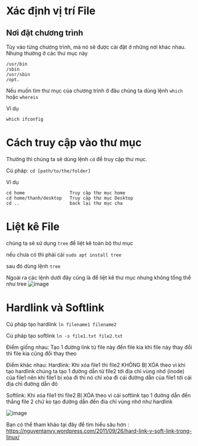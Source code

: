 # Xác định vị trí File
## Nơi đặt chương trình
Tùy vào từng chương trình, mà nó sẽ được cài đặt ở những nơi khác nhau. Nhưng thường ở các thư mục này
```
/usr/bin
/sbin
/usr/sbin
/opt.
```

Nếu muốn tìm thư mục của chương trình ở đâu chúng ta dùng lệnh `which` hoặc `whereis`

Ví dụ

`which ifconfig`

# Cách truy cập vào thư mục
Thường thì chúng ta sẽ dùng lệnh `cd` để truy cập thư mục.

Cú pháp:
`cd [path/to/the/folder]`

Ví dụ
```
cd home                 Truy cập thư mục home
cd home/thanh/desktop   Truy cập thư mục Desktop
cd ..                   back lại thư mục cha
```

# Liệt kê File
chúng ta sẽ sử dụng `tree` để liệt kê toàn bộ thư mục

nếu chưa có thì phải cài `sudo apt install tree`

sau đó dùng lệnh `tree`

Ngoài ra các lệnh dưới đây cũng là để liệt kê thư mục nhưng không tổng thể như tree 
![image](https://user-images.githubusercontent.com/45547213/50429208-93b79a00-08ef-11e9-9c45-44f29d31e63c.png)

# Hardlink và Softlink
Cú pháp tạo hardlink
`ln filename1 filename2`

Cú pháp tạo softlink
`ln -s file1.txt file2.txt`

Điểm giống nhau: Tạo 1 đường link từ file này đến file kia khi file này thay đổi thì file kia cũng đổi thay theo

Điểm khác nhau:
Hardlink: Khi xóa file1 thì file2 KHÔNG BỊ XÓA theo vì khi tạo hardlink chúng ta tạo 1 đường dẫn từ file2 tới địa chỉ vùng nhớ (inode) của file1 nên khi file1 bị xóa đi thì nó chỉ xóa đi cái đường dẫn của file1 tới cái địa chỉ đường dẫn đó

Softlink: Khi xóa file1 thì file2 BỊ XÓA theo vì cái softlink tạo 1 đường dẫn đến thẳng file 2 chứ ko tạo đường dẫn đến đia chỉ vùng nhớ như hardlink

![image](https://user-images.githubusercontent.com/45547213/53094481-d0e58480-354c-11e9-87bf-95f9297a3120.png)

Bạn có thể tham khảo tại đây để tìm hiểu sâu hơn : https://nguyentanvy.wordpress.com/2011/09/26/hard-link-v-soft-link-trong-linux/








